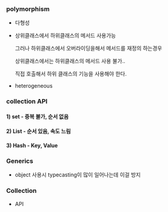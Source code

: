 ###  polymorphism

* 다형성

* 상위클래스에서 하위클래스의 메서드 사용가능

  그러나 하위클래스에서 오버라이딩을해서 메서드를 재정의 하는경우

  상위클래스에서는 하위클래스의 메서드 사용 불가..

  직접 호출해서 하위 클래스의 기능을 사용해야 한다.

* heterogeneous



###  collection API

####  1) set - 중복 불가, 순서 없음

####  2) List - 순서 있음, 속도 느림

####  3) Hash - Key, Value



###  Generics

* object 사용시 typecasting이 많이 일어나는데 이걸 방지

###  Collection

* API







